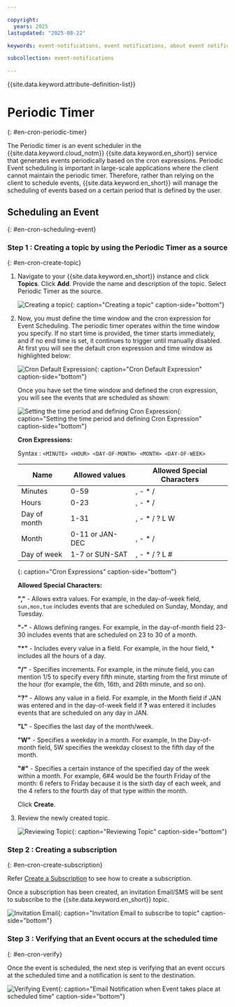 ```yaml
---

copyright:
  years: 2025
lastupdated: "2025-08-22"

keywords: event-notifications, event notifications, about event notifications, cron scheduler, topics, sources

subcollection: event-notifications

---
```

{{site.data.keyword.attribute-definition-list}}

# Periodic Timer
{: #en-cron-periodic-timer}

The Periodic timer is an event scheduler in the {{site.data.keyword.cloud_notm}} {{site.data.keyword.en_short}} service that generates events periodically based on the cron expressions. Periodic Event scheduling is important in large-scale applications where the client cannot maintain the periodic timer. Therefore, rather than relying on the client to schedule events, {{site.data.keyword.en_short}} will manage the scheduling of events based on a certain period that is defined by the user. 

## Scheduling an Event
{: #en-cron-scheduling-event}

### **Step 1 : Creating a topic by using the Periodic Timer as a source**
{: #en-cron-create-topic}

1. Navigate to your {{site.data.keyword.en_short}} instance and click **Topics**. Click **Add**. Provide the name and description of the topic. Select Periodic Timer as the source.

    ![Creating a topic](images/en-creating-topic.png "Creating a topic"){: caption="Creating a topic" caption-side="bottom"}

1. Now, you must define the time window and the cron expression for Event Scheduling. The periodic timer operates within the time window you specify. If no start time is provided, the timer starts immediately, and if no end time is set, it continues to trigger until manually disabled. At first you will see the default cron expression and time window as highlighted below:

    ![Cron Default Expression](images/en-cron-default.png "Cron Default Expression"){: caption="Cron Default Expression" caption-side="bottom"}

    Once you have set the time window and defined the cron expression, you will see the events that are scheduled as shown:

    ![Setting the time period and defining Cron Expression ](images/en-cron-expression.png "Setting the time period and defining Cron Expression"){: caption="Setting the time period and defining Cron Expression" caption-side="bottom"}

    **Cron Expressions:**

    Syntax : `<MINUTE> <HOUR> <DAY-OF-MONTH> <MONTH> <DAY-OF-WEEK>`

    | Name         | Allowed values  | Allowed Special Characters |
    |--------------|-----------------|----------------------------|
    | Minutes      | 0-59            | , - * /                    |
    | Hours        | 0-23            | , - * /                    |
    | Day of month | 1-31            | , - * / ? L W              |
    | Month        | 0-11 or JAN-DEC | , - * /                    |
    | Day of week  | 1-7 or SUN-SAT  | , - * / ? L #              |
    {: caption="Cron Expressions" caption-side="bottom"}

    **Allowed Special Characters:**

    **","** - Allows extra values. For example, in the day-of-week field, `sun,mon,tue` includes events that are scheduled on Sunday, Monday, and Tuesday. 

    **"-"** - Allows defining ranges. For example, in the day-of-month field 23-30 includes events that are scheduled on 23 to 30 of a month.

    **"*"** - Includes every value in a field. For example, in the hour field, * includes all the hours of a day.

    **"/"** -  Specifies increments. For example, in the minute field, you can mention 1/5 to specify every fifth minute, starting from the first minute of the hour (for example, the 6th, 16th, and 26th minute, and so on).

    **"?"** - Allows any value in a field. For example, in the Month field if JAN was entered and in the day-of-week field if **?** was entered it includes events that are scheduled on any day in JAN.

    **"L"** - Specifies the last day of the month/week.

    **"W"** - Specifies a weekday in a month. For example, In the Day-of-month field, 5W specifies the weekday closest to the fifth day of the month.

    **"#"** - Specifies a certain instance of the specified day of the week within a month. For example, 6#4 would be the fourth Friday of the month: 6 refers to Friday because it is the sixth day of each week, and the 4 refers to the fourth day of that type within the month.

    Click **Create**.

1. Review the newly created topic. 

    ![Reviewing Topic](images/en-cron-review.png "Reviewing Topic"){: caption="Reviewing Topic" caption-side="bottom"}

### **Step 2 : Creating a subscription**
{: #en-cron-create-subscription}

Refer [Create a Subscription](/docs/event-notifications?topic=event-notifications-en-create-en-subscription) to see how to create a subscription. 

Once a subscription has been created, an invitation Email/SMS will be sent to subscribe to the {{site.data.keyword.en_short}} topic. 

![Invitation Email](images/en-invitation-email.png "Invitation Email to subscribe to topic"){: caption="Invitation Email to subscribe to topic" caption-side="bottom"}


### **Step 3 : Verifying that an Event occurs at the scheduled time**
{: #en-cron-verify}

Once the event is scheduled, the next step is verifying that an event occurs at the scheduled time and a notification is sent to the destination. 

![Verifying Event](images/en-verifying-notification.png "Email Notification when Event takes place at a scheduled time"){: caption="Email Notification when Event takes place at scheduled time" caption-side="bottom"}
